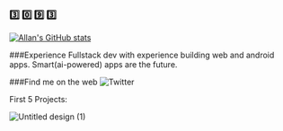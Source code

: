 ### 3️⃣ 0️⃣ 9️⃣ 3️⃣





[![Allan's GitHub stats](https://github-readme-stats.vercel.app/api?username=thirtyninetythree)](https://github.com/thirtyninetythree/github-readme-stats)

###Experience
Fullstack dev with experience building web and android apps. 
Smart(ai-powered) apps are the future. 

###Find me on the web
![Twitter](https://twitter.com/karanja3093)

First 5 Projects:

![Untitled design (1)](https://user-images.githubusercontent.com/98053458/184589326-af4e51b3-4ebf-4465-87aa-ca0dea26dee3.gif)
